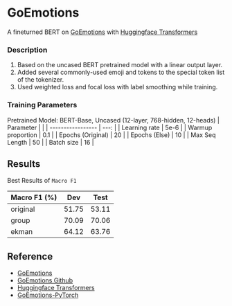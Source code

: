# GoEmotions

A fineturned BERT on [GoEmotions](https://github.com/google-research/google-research/tree/master/goemotions) with [Huggingface Transformers](https://github.com/huggingface/transformers)

### Description
1. Based on the uncased BERT pretrained model with a linear output layer.
2. Added several commonly-used emoji and tokens to the special token list of the tokenizer.
3. Used weighted loss and focal loss with label smoothing while training.

### Training Parameters
Pretrained Model: BERT-Base, Uncased (12-layer, 768-hidden, 12-heads)
| Parameter         |      |
| ----------------- | ---: |
| Learning rate     | 5e-6 |
| Warmup proportion |  0.1 |
| Epochs (Original) |   20 |
| Epochs (Else)     |   10 |
| Max Seq Length    |   50 |
| Batch size        |   16 |

## Results

Best Results of `Macro F1`

| Macro F1 (%) |  Dev  | Test  |
| ------------ | :---: | :---: |
| original     | 51.75 | 53.11 |
| group        | 70.09 | 70.06 |
| ekman        | 64.12 | 63.76 |

## Reference

- [GoEmotions](https://github.com/google-research/google-research/tree/master/goemotions)
- [GoEmotions Github](https://github.com/google-research/google-research/tree/master/goemotions)
- [Huggingface Transformers](https://github.com/huggingface/transformers)
- [GoEmotions-PyTorch](https://github.com/monologg/GoEmotions-pytorch)
